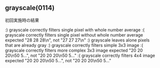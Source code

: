 ## grayscale(0114)

初回実施時の結果

:) grayscale correctly filters single pixel with whole number average
:( grayscale correctly filters single pixel without whole number average
    expected "28 28 28\n", not "27 27 27\n"
:) grayscale leaves alone pixels that are already gray
:) grayscale correctly filters simple 3x3 image
:( grayscale correctly filters more complex 3x3 image
    expected "20 20 20\n50 5...", not "20 20 20\n50 5..."
:( grayscale correctly filters 4x4 image
    expected "20 20 20\n50 5...", not "20 20 20\n50 5..."